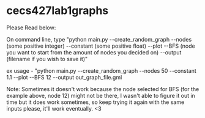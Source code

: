 # cecs427lab1graphs

Please Read below:

On command line, type "python main.py --create_random_graph --nodes (some positive integer) --constant (some positive float) --plot --BFS (node you want to start from the amount of nodes you decided on) --output (filename if you wish to save it)"

ex usage - "python main.py --create_random_graph --nodes 50 --constant 1.1 --plot --BFS 12 --output out_graph_file.gml

Note: Sometimes it doesn't work because the node selected for BFS (for the example above, node 12) might not be there, I wasn't able to figure it out in time but it does work sometimes, so keep trying it again with the same inputs please, it'll work eventually. <3